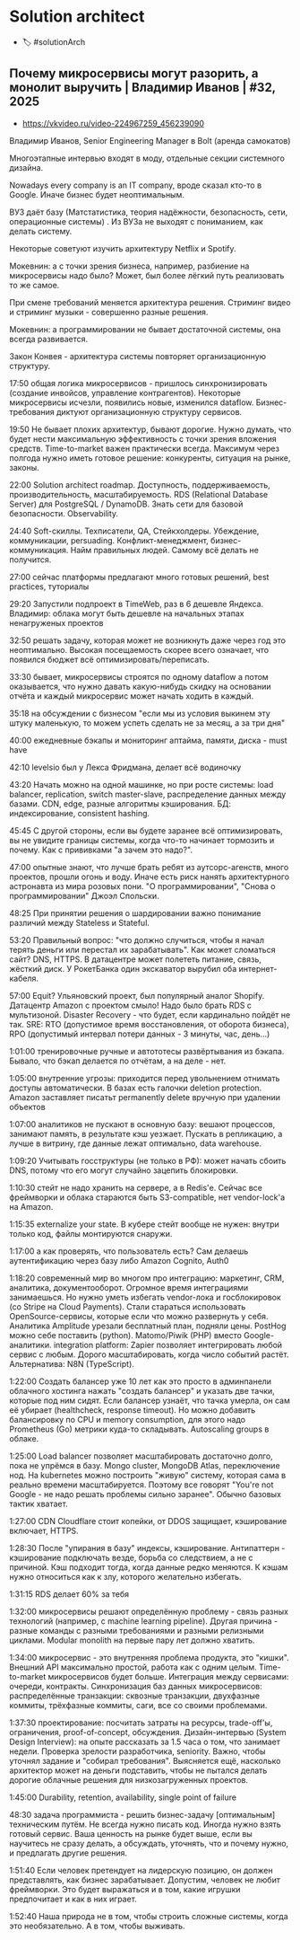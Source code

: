 # Solution architect

- :label: #solutionArch

## Почему микросервисы могут разорить, а монолит выручить | Владимир Иванов | #32, 2025

- https://vkvideo.ru/video-224967259_456239090

Владимир Иванов, Senior Engineering Manager в Bolt (аренда самокатов)

Многоэтапные интервью входят в моду, отдельные секции системного дизайна.

Nowadays every company is an IT company, вроде сказал кто-то в Google. Иначе бизнес будет неоптимальным.

ВУЗ даёт базу (Матстатистика, теория надёжности, безопасность, сети, операционные системы) . Из ВУЗа не выходят с пониманием, как делать систему.

Некоторые советуют изучить архитектуру Netflix и Spotify.

Мокевнин: а с точки зрения бизнеса, например, разбиение на микросервисы надо было? Может, был более лёгкий путь реализовать то же самое.

При смене требований меняется архитектура решения. Стриминг видео и стриминг музыки - совершенно разные решения.

Мокевнин: а программировании не бывает достаточной системы, она всегда развивается.

Закон Конвея - архитектура системы повторяет организационную структуру.

17:50 общая логика микросервисов - пришлось синхронизировать (создание инвойсов, управление контрагентов). Некоторые микросервисы исчезли, появились новые, изменился dataflow. Бизнес-требования диктуют организационную структуру сервисов.

19:50 Не бывает плохих архитектур, бывают дорогие. Нужно думать, что будет нести максимальную эффективность с точки зрения вложения средств. Time-to-market важен практически всегда. Максимум через полгода нужно иметь готовое решение: конкуренты, ситуация на рынке, законы.

22:00 Solution architect roadmap. Доступность, поддерживаемость, производительность, масштабируемость. RDS (Relational Database Server) для PostgreSQL / DynamoDB. Знать сети для базовой безопасности. Observability.

24:40 Soft-скиллы. Техписатели, QA, Стейкхолдеры. Убеждение, коммуникации, persuading. Конфликт-менеджмент, бизнес-коммуникация. Найм правильных людей. Самому всё делать не получится.

27:00 сейчас платформы предлагают много готовых решений, best practices, туториалы

29:20 Запустили подпроект в TimeWeb, раз в 6 дешевле Яндекса. Владимир: облака могут быть дешевле на начальных этапах ненагруженых проектов

32:50 решать задачу, которая может не возникнуть даже через год это неоптимально. Высокая посещаемость скорее всего означает, что появился бюджет всё оптимизировать/переписать.

33:30 бывает, микросервисы строятся по одному dataflow а потом оказывается, что нужно давать какую-нибудь скидку на основании отчёта и каждый микросервис может начать ходить в каждый.

35:18 на обсуждении с бизнесом "если мы из условия выкинем эту штуку маленькую, то можем успеть сделать не за месяц, а за три дня"

40:00 ежедневные бэкапы и мониторинг аптайма, памяти, диска - must have

42:10 levelsio был у Лекса Фридмана, делает всё водиночку

43:20 Начать можно на одной машинке, но при росте системы: load balancer, replication, switch master-slave, распределение данных между базами. CDN, edge, разные алгоритмы кэширования. БД: индексирование, consistent hashing.

45:45 С другой стороны, если вы будете заранее всё оптимизировать, вы не увидите границы системы, когда что-то начинает тормозить и почему. Как с прививками "а зачем это надо?".

47:00 опытные знают, что лучше брать ребят из аутсорс-агенств, много проектов, прошли огонь и воду. Иначе есть риск нанять архитектурного астронавта из мира розовых пони. "О программировании", "Снова о программировании" Джоэл Спольски.

48:25 При принятии решения о шардировании важно понимание различий между Stateless и Stateful.

53:20 Правильный вопрос: "что должно случиться, чтобы я начал терять деньги или перестал их зарабатывать". Как может сломаться сайт? DNS, HTTPS. В датацентре может полететь питание, связь, жёсткий диск. У РокетБанка один экскаватор вырубил оба интернет-кабеля.

57:00 Equit? Ульяновский проект, был популярный аналог Shopify. Датацентр Amazon с проектом смыло! Надо было брать RDS с мультизоной. Disaster Recovery - что будет, если кардинально пойдёт не так. SRE: RTO (допустимое время восстановления, от оборота бизнеса), RPO (допустимый интервал потери данных - 3 минуты, час, день...)

1:01:00 тренировочные ручные и автототесы развёртывания из бэкапа. Бывало, что бэкап делается по отчётам, а на деле - нет.

1:05:00 внутренние угрозы: приходится перед увольнением отнимать доступы автоматически. В базах есть галочки deletion protection. Amazon заставляет писатьт permanently delete вручную при удалении объектов

1:07:00 аналитиков не пускают в основную базу: вешают процессов, занимают память, в результате кэш уезжает. Пускать в репликацию, а лучше в витрину, где данные лежат оптимально, data warehouse.

1:09:20 Учитывать госструктуры (не только в РФ): может начать сбоить DNS, потому что его могут случайно зацепить блокировки.

1:10:30 стейт не надо хранить на сервере, а в Redis'е. Сейчас все фреймворки и облака стараются быть S3-compatible, нет vendor-lock'а на Amazon.

1:15:35 externalize your state. В кубере стейт вообще не нужен: внутри только код, файлы монтируются снаружи.

1:17:00 а как проверять, что пользователь есть? Сам делаешь аутентификацию через базу либо Amazon Cognito, Auth0

1:18:20 современный мир во многом про интеграцию: маркетинг, CRM, аналитика, документооборот. Огромное время интеграциями занимаешься. Но нужно уметь избегать vendor-лока и госблокировок (со Stripe на Cloud Payments). Стали стараться использовать OpenSource-сервисы, которые если что можно развернуть у себя. Аналитика Amplitude урезали бесплатный план, подняли цены. PostHog можно себе поставить (python). Matomo/Piwik (PHP) вместо Google-аналитики. integration platform: Zapier позволяет интегрировать любой сервис с любым. Дорого масштабировать, когда число событий растёт. Альтернатива: N8N (TypeScript).

1:22:00 Создать балансер уже 10 лет как это просто в админпанели облачного хостинга нажать "создать балансер" и указать две тачки, которые под ним сидят. Если балансер узнаёт, что тачка умерла, он сам её убирает (healthcheck, response timeout). Но можно добавить балансировку по CPU и memory consumption, для этого надо Prometheus (Go) метрики куда-то складывать. Autoscaling groups в облаке.

1:25:00 Load balancer позволяет масштабировать достаточно долго, пока не упрёмся в базу. Mongo cluster, MongoDB Atlas, переключение нод. На kubernetes можно построить "живую" систему, которая сама в реально времени масштабируется. Поэтому все говорят "You're not Google -  не надо решать проблемы сильно заранее". Обычно базовых тактик хватает.

1:27:00 CDN Cloudflare стоит копейки, от DDOS защищает, кэширование включает, HTTPS.

1:28:30 После "упирания в базу" индексы, кэширование. Антипаттерн - кэширование подключать везде, борьба со следствием, а не с причиной. Кэш подходит тогда, когда данные редко меняются. К кэшам нужно относиться как к злу, которого желательно избегать.

1:31:15 RDS делает 60% за тебя

1:32:00 микросервисы решают определённую проблему - связь разных технологий (например, с machine learning pipeline). Другая причина - разные команды с разными требованиями и разными релизными циклами. Modular monolith на первые пару лет должно хватить.

1:34:00 микросервис - это внутренняя проблема продукта, это "кишки". Внешний API максимально простой, работа как с одним целым. Time-to-market микросервисов будет больше. Интеграция между сервисами: очереди, контракты. Синхронизация баз данных микросервисов: распределённые транзакции: сквозные транзакции, двухфазные коммиты, трёхфазные коммиты, саги, все со своими проблемами.

1:37:30 проектирование: посчитать затраты на ресурсы, trade-off'ы, ограничения, proof-of-concept, обсуждения. Дизайн-интервью (System Design Interview): на опыте рассказать за 1.5 часа о том, что занимает недели. Проверка зрелости разработчика, seniority. Важно, чтобы уточнял задание и "собирал требования". Выясняется ещё, насколько архитектор может на деньги подставить, чтобы не пытался делать дорогие облачные решения для низкозагруженных проектов.

1:45:00 Durability, retention, availability, single point of failure

48:30 задача программиста - решить бизнес-задачу \[оптимальным\] техническим путём. Не всегда нужно писать код. Иногда нужно взять готовый сервис. Ваша ценность на рынке будет выше, если вы научитесь не сразу делать, а обсуждать, уточнять, что и почему нужно, и предлагать другие решения.

1:51:40 Если человек претендует на лидерскую позицию, он должен представлять, как бизнес зарабатывает. Допустим, человек не любит фреймворки. Это будет выражаться и в том, какие игрушки предпочитает и как в них играет.

1:52:40 Наша природа не в том, чтобы строить сложные системы, когда это необязательно. А в том, чтобы выживать.